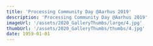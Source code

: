 ```yaml
---
title: 'Processing Community Day @Aarhus 2019'
description: 'Processing Community Day @Aarhus 2019'
imageUrl: '/assets/2020_GalleryThumbs/large/4.jpg'
thumbUrl: '/assets/2020_GalleryThumbs/thumbs/4.jpg'
date: 1959-01-01
---
```

